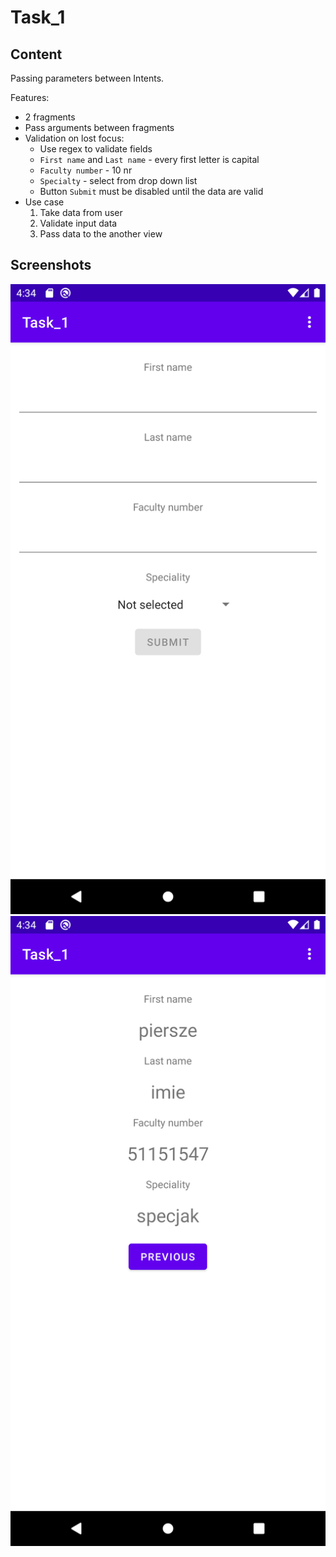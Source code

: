 # Task_1
## Content
Passing parameters between Intents. 

Features:
* 2 fragments
* Pass arguments between fragments
* Validation on lost focus:
  * Use regex to validate fields
  * `First name` and `Last name` - every first letter is capital
  * `Faculty number` - 10 nr
  * `Specialty` - select from drop down list
  * Button `Submit` must be disabled until the data are valid
* Use case 
  1. Take data from user
  2. Validate input data
  3. Pass data to the another view

## Screenshots
![](./Readme/view_1.png)
![](./Readme/view_2.png)
<!-- ![](./Readme/default) -->

